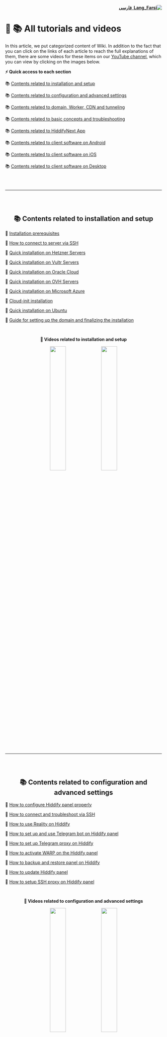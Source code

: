 <div dir="rtl">

[**![Lang_Farsi](https://user-images.githubusercontent.com/125398461/234186932-52f1fa82-52c6-417f-8b37-08fe9250a55f.png) &nbsp;فارسی**](https://github.com/hiddify/hiddify-config/wiki/%D9%87%D9%85%D9%87-%D8%A2%D9%85%D9%88%D8%B2%D8%B4%E2%80%8C%D9%87%D8%A7-%D9%88-%D9%88%DB%8C%D8%AF%D8%A6%D9%88%D9%87%D8%A7)
</div>

# 🎥 📚 All tutorials and videos

In this article, we put categorized content of Wiki. In addition to the fact that you can click on the links of each article to reach the full explanations of them, there are some videos for these items on our [YouTube channel](https://www.youtube.com/@hiddify/videos), which you can view by clicking on the images below.

**⚡️ Quick access to each section**

📚 [Contents related to installation and setup](#-contents-related-to-installation-and-setup)

📚 [Contents related to configuration and advanced settings](#-contents-related-to-configuration-and-advanced-settings)

📚 [Contents related to domain, Worker, CDN and tunneling](#-contents-related-to-domain-worker-cdn-and-tunneling)

📚 [Contents related to basic concepts and troubleshooting](#-contents-related-to-basic-concepts-and-troubleshooting)

📚 [Contents related to HiddifyNext App](#-contents-related-to-hiddifynext-app)

📚 [Contents related to client software on Android](#-contents-related-to-client-software-on-android)

📚 [Contents related to client software on iOS](#-contents-related-to-client-software-on-ios)

📚 [Contents related to client software on Desktop](#-contents-related-to-client-software-on-desktop)

<br>
<br>

***
<br>
<br>

<div dir="ltr" align=center>

## 📚 Contents related to installation and setup
</div>

📔 [Installation prerequisites](https://github.com/hiddify/hiddify-config/wiki/Installation-prerequisites)

📔 [How to connect to server via SSH](https://github.com/hiddify/hiddify-config/wiki/How-to-connect-to-server-via-SSH)

📔 [Quick installation on Hetzner Servers](https://github.com/hiddify/hiddify-config/wiki/Quick-installation-on-Hetzner-Servers)

📔 [Quick installation on Vultr Servers](https://github.com/hiddify/hiddify-config/wiki/Quick-installation-on-Vultr-Servers)

📔 [Quick installation on Oracle Cloud](https://github.com/hiddify/hiddify-config/wiki/Quick-Installation-on-Oracle-Cloud)

📔 [Quick installation on OVH Servers](https://github.com/hiddify/hiddify-config/wiki/Quick-Installation-on-OVH-Servers)

📔 [Quick installation on Microsoft Azure](https://github.com/hiddify/hiddify-config/wiki/Quick-Installation-on-Microsoft-Azure)

📔 [Cloud-init installation](https://github.com/hiddify/hiddify-config/wiki/Cloud-init-installation)

📔 [Quick installation on Ubuntu](https://github.com/hiddify/hiddify-config/wiki/Quick-Installation-On-Ubuntu)

📔 [Guide for setting up the domain and finalizing the installation](https://github.com/hiddify/hiddify-config/wiki/Guide-for-Setting-up-the-Domain-and-Finalizing-the-Installation)

<br>
<div dir="ltr" align="center">

**🎥 Videos related to installation and setup**

<a href="https://www.youtube.com/watch?v=PcCfSkMjx4w"><img width="32%" src="https://github.com/hiddify/hiddify-config/assets/125398461/ed55040a-3239-450b-99d9-34b722cee1a9" /></a>
<a href="https://www.youtube.com/watch?v=XSwCE35lqmU"><img width="32%" src="https://user-images.githubusercontent.com/125398461/235692699-f6cc0a42-3742-44d5-be20-783ac0e50fdc.png" /></a>

</div>

<br>
<br>

***
<br>
<br>

<div dir="ltr" align=center>

## 📚 Contents related to configuration and advanced settings
</div>

📔 [How to configure Hiddify panel properly](https://github.com/hiddify/hiddify-config/wiki/How-to-configure-Hiddify-Panel-properly)

📔 [How to connect and troubleshoot via SSH](https://github.com/hiddify/hiddify-config/wiki/How-to-connect-and-troubleshoot-via-SSH)

📔 [How to use Reality on Hiddify](https://github.com/hiddify/hiddify-config/wiki/How-to-use-Reality-on-Hiddify)

📔 [How to set up and use Telegram bot on Hiddify panel](https://github.com/hiddify/hiddify-config/wiki/How-to-set-up-and-use-Telegram-bot-on-Hddify-panel)

📔 [How to set up Telegram proxy on Hiddify](https://github.com/hiddify/hiddify-config/wiki/How-to-set-up-Telegram-proxy-on-Hiddify)

📔 [How to activate WARP on the Hiddify panel](https://github.com/hiddify/hiddify-config/wiki/How-to-activate-WARP-on-the-Hiddify-panel)

📔 [How to backup and restore panel on Hiddify](https://github.com/hiddify/hiddify-config/wiki/How-to-backup-and-restore-panel-on-Hiddify)

📔 [How to update Hiddify panel](https://github.com/hiddify/hiddify-config/wiki/How-to-update-Hiddify-panel)

📔 [How to setup SSH proxy on Hiddify panel](https://github.com/hiddify/hiddify-config/wiki/SSH-proxy-setting-on-Hiddify-panel)

<br>
<div dir="ltr" align="center">

**🎥 Videos related to configuration and advanced settings**


<a href="https://www.youtube.com/watch?v=nOe7FhajX3g"><img width="32%" src="https://github.com/hiddify/hiddify-config/assets/125398461/661b1164-aca9-4ef6-bce8-781ab2970040" /></a>
<a href="https://www.youtube.com/watch?v=eFNPBSy8_to"><img width="32%" src="https://github.com/hiddify/hiddify-config/assets/125398461/59808c2f-3894-47f7-ab7b-b50c3dbb3d68" /></a>

</div>
<br>
<br>

***
<br>
<br>
<div dir="ltr" align=center>

## 📚 Contents related to domain, Worker, CDN and tunneling
</div>

### Contents related to domain
📔 [Domain types and how to register them](https://github.com/hiddify/hiddify-config/wiki/Domain-types-and-how-to-register-them)

### Contents related to CDN
📔 [What is CDN and how does it help us?](https://github.com/hiddify/hiddify-config/wiki/What-is-CDN-and-how-does-it-help-us%3F)

📔 [How to use Cloudflare CDN](https://github.com/hiddify/hiddify-config/wiki/How-to-use-Cloudflare-CDN)

📔 [How to use GCore CDN](https://github.com/hiddify/hiddify-config/wiki/How-to-use-GCore-CDN-on-Cloudflare-registered-domain)

📔 [Tutorial on automating subdomain registration on Cloudflare](https://github.com/hiddify/hiddify-config/wiki/Get-Cloudflare-API)

📔 [How to use AutoCDN IP domain](https://github.com/hiddify/hiddify-config/wiki/Guide-for-using-mode-Auto_CDN_IP-on-Hiddify)

📔 [How to use wildcard subdomains on Hiddify](https://github.com/hiddify/hiddify-config/wiki/Tutorial-for-using-wildcard-subdomains-on-Hiddify)

📔 [How to use Domain Fronting](https://github.com/hiddify/hiddify-config/wiki/Guide-for-domain-fronting)


📔 [How to manage multiple CDN domains better on Hiddify](https://github-com.translate.goog/hiddify/hiddify-config/discussions/332?_x_tr_sl=fa&_x_tr_tl=en&_x_tr_hl=en&_x_tr_pto=wapp)

### Contents related to Cloudflare's clean IP
📔 [What is Cloudflare's clean IP and how to find it](https://github.com/hiddify/hiddify-config/wiki/Guide-for-finding-a-clean-Cloudflare-IP)

📔 [How to use desired clean IPs based on a specific format](https://github-com.translate.goog/hiddify/hiddify-config/discussions/2009?_x_tr_sl=fa&_x_tr_tl=en&_x_tr_hl=en&_x_tr_pto=wapp)

### Contents related to subscription link
📔 [How to create subscription link on Hiddify](https://github.com/hiddify/hiddify-config/wiki/How-to-create-subscription-link-on-Hiddify)

📔 [Using PHP site for subscription link](https://github-com.translate.goog/hiddify/hiddify-config/discussions/689?_x_tr_sl=fa&_x_tr_tl=en&_x_tr_hl=en&_x_tr_pto=wapp)

### Contents related to Worker
📔 [How to use the Cloudflare worker domain on Hiddify](https://github.com/hiddify/hiddify-config/wiki/How-to-use-the-Cloudflare-worker-domain-on-Hiddify)

📔 [How to setup and use Cloudflare workers](https://github.com/hiddify/hiddify-config/wiki/How-to-set-up-and-use-Cloudflare-workers)

### Contents related to Relay server and tunneling
📔 [How to setup relay server using IP Tables tunneling](https://github-com.translate.goog/hiddify/hiddify-config/discussions/129?_x_tr_sl=fa&_x_tr_tl=en&_x_tr_hl=en&_x_tr_pto=wapp)

📔 [How to setup relay server using GOST](https://github-com.translate.goog/hiddify/hiddify-config/discussions/493?_x_tr_sl=fa&_x_tr_tl=en&_x_tr_hl=en&_x_tr_pto=wapp)

📔 [How to setup relay server using WST](https://github-com.translate.goog/hiddify/hiddify-config/discussions/851?_x_tr_sl=fa&_x_tr_tl=en&_x_tr_hl=en&_x_tr_pto=wapp)

<br>
<div dir="ltr" align="center">

**🎥 Videos related to domain, Worker, CDN and Tunneling**


<a href="https://www.youtube.com/watch?v=ea5C93ynkUs"><img width="32%" src="https://github.com/hiddify/hiddify-config/assets/125398461/97edd880-89ee-4f57-9f8d-d9398a3ceea0" /></a>
<a href="https://youtu.be/gAyfCJt0jXw?si=QSA8kNy_Ua79sN70"><img width="32%" src="https://github.com/hiddify/Hiddify-Server/assets/125398461/2e229b5d-4b3d-4588-8434-aff0b278c66a" /></a>





</div>
<br>
<br>

***
<br>
<br>
<div dir="ltr" align=center>

## 📚 Contents related to basic concepts and troubleshooting
</div>

📔 [How to make sure the server's IP or domain is clean](https://github.com/hiddify/hiddify-config/wiki/How-to-make-sure-the-server's-IP-or-domain-is-clean)

📔 [How to connect and troubleshoot via SSH](https://github.com/hiddify/hiddify-config/wiki/How-to-connect-to-server-via-SSH)

📔 [How to set DNS server on Hiddify](https://github.com/hiddify/hiddify-config/wiki/How-to-set-DNS-server)

📔 [How to check DNS leakage and the way to solve it](https://github-com.translate.goog/hiddify/hiddify-config/discussions/859?_x_tr_sl=fa&_x_tr_tl=en&_x_tr_hl=en&_x_tr_pto=wapp)

📔 [How to setup Firewall on Hiddify panel](https://github.com/hiddify/hiddify-config/wiki/How-to-setup-Firewall-on-Hiddify-panel)

📔 [How to monitor server resources on Hiddify](https://github.com/hiddify/hiddify-config/wiki/How-to-monitor-server-resources-on-Hiddify)

📔 [How to do speed test on server](https://github.com/hiddify/hiddify-config/wiki/How-to-monitor-server-resources-on-Hiddify)

📔 [How to disable IP version 6 on Hiddify](https://github.com/hiddify/hiddify-config/wiki/How-to-disable-IP-version-6-on-Hiddify)

📔 [TLS setting for increased security](https://github.com/hiddify/hiddify-config/wiki/TLS-setting-for-increased-security)

📔 [How to transfer files between a server and a computer](https://github.com/hiddify/hiddify-config/wiki/How-to-transfer-files-between-a-server-and-a-computer)

📔 [How the fragment works and its usage](https://github.com/hiddify/hiddify-config/wiki/How-the-fragment-works-and-its-usage)

📔 [Basic concepts related to the internet and  using proxies](https://github.com/hiddify/hiddify-config/wiki/Basic-Concepts)

📔 [The correct format of admin link](https://github.com/hiddify/hiddify-config/wiki/The-correct-format-of-admin-link)

📔 [Disabling SSH Password Authentication on SSH](https://github.com/hiddify/Hiddify-Manager/wiki/Disable-SSH-Password-Authentication)



<br>
<br>

***
<br>
<br>
<div dir="ltr" align=center>

## 📚 Contents related to HiddifyNext App
</div>

📔 [How to install HiddifyNext app](https://github.com/hiddify/hiddify-next/wiki/How-to-install-HiddifyNext-app)

📔 [How to use HiddifyNext app](https://github.com/hiddify/hiddify-next/wiki/How-to-use-HiddifyNext-app)


<br>
<div dir="ltr" align="center">


**🎥 Videos related to HiddifyNext App** (coming soon)

<!--
<a href="https://www.youtube.com/watch?v=hVcWJ8Qg1GQ"><img width="32%" src="https://user-images.githubusercontent.com/125398461/235705873-4f6730b7-a23a-4717-95c3-a5a667db1c59.png" /></a>
-->




</div>

<br>
<br>

***
<br>
<br>
<div dir="ltr" align=center>

## 📚 Contents related to client software on Android
</div>

📔 [Tutorial for HiddifyNG app](https://github.com/hiddify/hiddify-config/wiki/Tutorial-for-HiddifyNG-app)

📔 [Tutorial for HiddifyClashAndroid app](https://github.com/hiddify/hiddify-config/wiki/Tutorial-for-HiddifyClashAndroid-app)

📔 [Tutorial for V2rayNG app](https://github.com/hiddify/hiddify-config/wiki/Tutorial-for-V2rayNG-app)

📔 [Tutorial for Sing-box app](https://github.com/hiddify/hiddify-config/wiki/Tutorial-for-SingBox-app)

📔 [Tutorial for Nekobox app](https://github.com/hiddify/hiddify-config/wiki/Tutorial-for-Nekobox-app)

<br>
<div dir="ltr" align="center">


**🎥 Videos related to client software on Android**


<a href="https://www.youtube.com/watch?v=hVcWJ8Qg1GQ"><img width="32%" src="https://user-images.githubusercontent.com/125398461/235705873-4f6730b7-a23a-4717-95c3-a5a667db1c59.png" /></a>
<a href="https://www.youtube.com/watch?v=mUTfYd1_UCM"><img width="32%" src="https://user-images.githubusercontent.com/125398461/235706386-047d5713-2b07-4aa6-bb6b-6464bdc105ef.png" /></a>
<a href="https://www.youtube.com/watch?v=5AQgbCwHujk"><img width="32%" src="https://user-images.githubusercontent.com/125398461/235707818-ea5ad5dc-8492-4338-8ec0-fc14993fbaaa.png" /></a>
<a href="https://www.youtube.com/watch?v=Ml7XeYp70mM"><img width="32%" src="https://user-images.githubusercontent.com/125398461/235707725-a6d73e32-178b-4163-9fe8-8aab4e4458fe.png" /></a>




</div>

<br>
<br>

***
<br>
<br>

## 📚 Contents related to client software on iOS
</div>

📔 [Tutorial for ShadowRocket app](https://github.com/hiddify/hiddify-config/wiki/Tutorial-for-ShadowRocket-app)

📔 [Tutorial for Stash app](https://github.com/hiddify/hiddify-config/wiki/Tutorial-for-Stash-app)

📔 [Tutorial for FoXray app](https://github.com/hiddify/hiddify-config/wiki/Tutorial-for-FoXray-app)

📔 [Tutorial for Fair VPN app](https://github.com/hiddify/hiddify-config/wiki/Tutorial-for-Fair-VPN-app)

📔 [Tutorial for V2Box app](https://github.com/hiddify/hiddify-config/wiki/Tutorial-for-V2Box-app)

📔 [Tutorial for Streisand](https://github.com/hiddify/hiddify-config/wiki/Tutorial-for-Streisand)

📔 [Tutorial for Sing-box app](https://github.com/hiddify/hiddify-config/wiki/Tutorial-for-SingBox-app)

<br>
<div dir="ltr" align="center">

<!--
**🎥 Videos related to client software on iOS**


<a href="https://www.youtube.com/watch?v=hVcWJ8Qg1GQ"><img width="32%" src="https://user-images.githubusercontent.com/125398461/235705873-4f6730b7-a23a-4717-95c3-a5a667db1c59.png" /></a>
-->




</div>

<br>
<br>

***
<br>
<br>

## 📚 Contents related to client software on Desktop
</div>

📔 [Tutorial for HiddifyN software](https://github.com/hiddify/hiddify-config/wiki/Tutorial-for-HiddifyN-software)

📔 [Tutorial for HiddifyClashDesktop software](https://github.com/hiddify/hiddify-config/wiki/Tutorial-for-HiddifyClashDesktop-software)

📔 [Tutorial for QV2ray software](https://github.com/hiddify/hiddify-config/wiki/Tutorial-for-QV2ray-software)

<br>
<div dir="ltr" align="center">

**🎥 Videos related to client software on Desktop**


<a href="https://www.youtube.com/watch?v=Jnnx1VWMlEs"><img width="32%" src="https://github.com/hiddify/hiddify-config/assets/125398461/846063e3-1827-41bb-b946-8d2687ab5543" /></a>
<a href="https://www.youtube.com/watch?v=L1VxAcG_7jg"><img width="32%" src="https://github.com/hiddify/hiddify-config/assets/125398461/f107a096-8abe-4f30-a8a6-b2413803dc86" /></a>





</div>